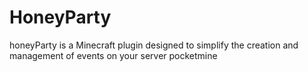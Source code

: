 # HoneyParty
honeyParty is a Minecraft plugin designed to simplify the creation and management of events on your server pocketmine
